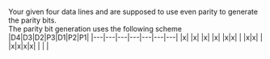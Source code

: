 Your given four data lines and are supposed to use even parity to generate the parity bits.\
The parity bit generation uses the following scheme
|D4|D3|D2|P3|D1|P2|P1|
|---|---|---|---|---|---|---|
|x|&nbsp;|x|&nbsp;|x|&nbsp;|x|
|x|x|&nbsp;|&nbsp;|x|x|&nbsp;|
|x|x|x|x|&nbsp;|&nbsp;|&nbsp;|
